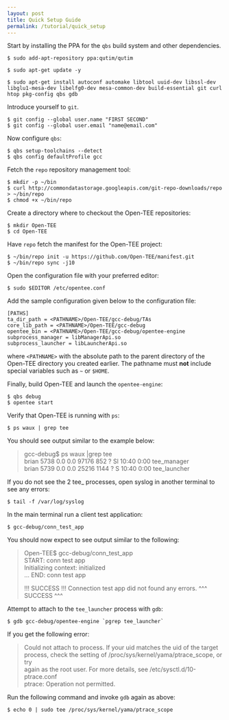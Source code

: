 ```yaml
---
layout: post
title: Quick Setup Guide
permalink: /tutorial/quick_setup
---
```


Start by installing the PPA for the `qbs` build system and other dependencies.

    $ sudo add-apt-repository ppa:qutim/qutim

    $ sudo apt-get update -y

    $ sudo apt-get install autoconf automake libtool uuid-dev libssl-dev libglu1-mesa-dev libelfg0-dev mesa-common-dev build-essential git curl htop pkg-config qbs gdb


Introduce yourself to `git`. 

    $ git config --global user.name "FIRST SECOND"
    $ git config --global user.email "name@email.com"


Now configure `qbs`:

    $ qbs setup-toolchains --detect
    $ qbs config defaultProfile gcc


Fetch the `repo` repository management tool:

    $ mkdir -p ~/bin
    $ curl http://commondatastorage.googleapis.com/git-repo-downloads/repo > ~/bin/repo
    $ chmod +x ~/bin/repo


Create a directory where to checkout the Open-TEE repositories:

    $ mkdir Open-TEE
    $ cd Open-TEE

Have `repo` fetch the manifest for the Open-TEE project:

    $ ~/bin/repo init -u https://github.com/Open-TEE/manifest.git
    $ ~/bin/repo sync -j10

Open the configuration file with your preferred editor: 

    $ sudo $EDITOR /etc/opentee.conf

Add the sample configuration given below to the configuration file:

    [PATHS]
    ta_dir_path = <PATHNAME>/Open-TEE/gcc-debug/TAs
    core_lib_path = <PATHNAME>/Open-TEE/gcc-debug
    opentee_bin = <PATHNAME>/Open-TEE/gcc-debug/opentee-engine
    subprocess_manager = libManagerApi.so
    subprocess_launcher = libLauncherApi.so

where `<PATHNAME>` with the absolute path to the parent directory of the
Open-TEE directory you created earlier. The pathname must **not** include
special variables such as `~` or `$HOME`.

Finally, build Open-TEE and launch the `opentee-engine`:

    $ qbs debug
    $ opentee start

Verify that Open-TEE is running with `ps`:  

    $ ps waux | grep tee

You should see output similar to the example below:

> gcc-debug$ ps waux |grep tee  
> brian     5738  0.0  0.0  97176   852 ?        Sl   10:40   0:00 tee_manager  
> brian     5739  0.0  0.0  25216  1144 ?        S    10:40   0:00 tee_launcher  

If you do not see the 2 tee_ processes, open syslog in another terminal to see
any errors:

    $ tail -f /var/log/syslog

In the main terminal run a client test application:

    $ gcc-debug/conn_test_app

You should now expect to see output similar to the following:

> Open-TEE$ gcc-debug/conn_test_app  
> START: conn test app  
> Initializing context: initialized  
> ...
> END: conn test app
>
> !!! SUCCESS !!!
> Connection test app did not found any errors.
> ^^^ SUCCESS ^^^


Attempt to attach to the `tee_launcher` process with `gdb`:

    $ gdb gcc-debug/opentee-engine `pgrep tee_launcher`


If you get the following error:

> Could not attach to process.  If your uid matches the uid of the target  
> process, check the setting of /proc/sys/kernel/yama/ptrace_scope, or try  
> again as the root user.  For more details, see /etc/sysctl.d/10-ptrace.conf  
> ptrace: Operation not permitted.  

Run the following command and invoke `gdb` again as above:

    $ echo 0 | sudo tee /proc/sys/kernel/yama/ptrace_scope 
